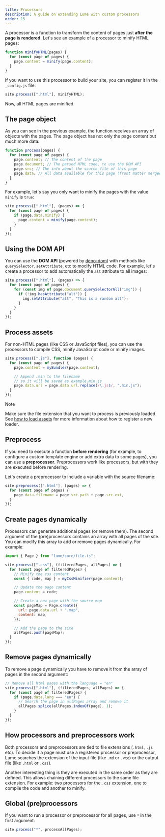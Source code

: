 ```yaml
---
title: Processors
description: A guide on extending Lume with custom processors
order: 15
---
```


A processor is a function to transform the content of pages just **after the
page is rendered**. Let's see an example of a processor to minify HTML pages:

```js
function minifyHTML(pages) {
  for (const page of pages) {
    page.content = minify(page.content);
  }
}
```

If you want to use this processor to build your site, you can register it in the
`_config.js` file:

```js
site.process([".html"], minifyHTML);
```

Now, all HTML pages are minified.

## The page object

As you can see in the previous example, the function receives an array of
objects with the pages. The page object has not only the page content but much
more data:

```js
function process(pages) {
  for (const page of pages) {
    page.content; // The content of the page
    page.document; // The parsed HTML code, to use the DOM API
    page.src; // The info about the source file of this page
    page.data; // All data available for this page (front matter merged with _data)
  }
}
```

For example, let's say you only want to minify the pages with the value `minify`
is `true`:

```js
site.process([".html"], (pages) => {
  for (const page of pages) {
    if (page.data.minify) {
      page.content = minify(page.content);
    }
  }
});
```

## Using the DOM API

You can use the **DOM API** (powered by
[deno-dom](https://github.com/b-fuze/deno-dom)) with methods like
`querySelector`, `setAttribute`, etc to modify HTML code. For example, let's
create a processor to add automatically the `alt` attribute to all images:

```js
site.process([".html"], (pages) => {
  for (const page of pages) {
    for (const img of page.document.querySelectorAll("img")) {
      if (!img.hasAttribute("alt")) {
        img.setAttribute("alt", "This is a random alt");
      }
    }
  }
});
```

## Process assets

For non-HTML pages (like CSS or JavaScript files), you can use the processors to
compile CSS, minify JavaScript code or minify images.

```js
site.process([".js"], function (pages) {
  for (const page of pages) {
    page.content = myBundler(page.content);

    // Append .min to the filename
    // so it will be saved as example.min.js
    page.data.url = page.data.url.replace(/\.js$/, ".min.js");
  }
});
```

> [!note]
>
> Make sure the file extension that you want to process is previously loaded.
> See [how to load assets](./concepts.md#asset-pages) for more information about
> how to register a new loader.

## Preprocess

If you need to execute a function **before rendering** (for example, to
configure a custom template engine or add extra data to some pages), you can use
a **preprocessor**. Preprocessors work like processors, but with they are
executed before rendering.

Let's create a preprocessor to include a variable with the source filename:

```js
site.preprocess([".html"], (pages) => {
  for (const page of pages) {
    page.data.filename = page.src.path + page.src.ext,
  }
});
```

## Create pages dynamically

Processors can generate additional pages (or remove them). The second argument
of the (pre)processors contains an array with all pages of the site. You can
modify this array to add or remove pages dynamically. For example:

```js
import { Page } from "lume/core/file.ts";

site.process([".css"], (filteredPages, allPages) => {
  for (const page of filteredPages) {
    // Minify the css content
    const { code, map } = myCssMinifier(page.content);

    // Update the page content
    page.content = code;

    // Create a new page with the source map
    const pageMap = Page.create({
      url: page.data.url + ".map",
      content: map,
    });

    // Add the page to the site
    allPages.push(pageMap);
  }
});
```

## Remove pages dynamically

To remove a page dynamically you have to remove it from the array of pages in
the second argument:

```ts
// Remove all html pages with the language = "en"
site.process([".html"], (filteredPages, allPages) => {
  for (const page of filteredPages) {
    if (page.data.lang === "en") {
      // Search the page in allPages array and remove it
      allPages.splice(allPages.indexOf(page), 1);
    }
  }
});
```

## How processors and preprocessors work

Both processors and preprocessors are tied to file extensions (`.html`, `.js`
etc). To decide if a page must use a registered processor or preprocessor, Lume
searches the extension of the input file (like `.md` or `.vto`) or the output
file (like `.html` or `.css`).

Another interesting thing is they are executed in the same order as they are
defined. This allows chaining different processors to the same file extension.
For example: two processors for the `.css` extension, one to compile the code
and another to minify.

## Global (pre)processors

If you want to run a processor or preprocessor for all pages, use `*` in the
first argument:

```js
site.process("*", processAllPages);
```
